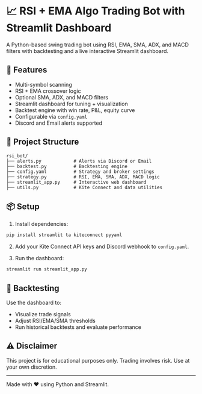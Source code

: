 # 📈 RSI + EMA Algo Trading Bot with Streamlit Dashboard

A Python-based swing trading bot using RSI, EMA, SMA, ADX, and MACD filters with backtesting and a live interactive Streamlit dashboard.

## 🚀 Features

- Multi-symbol scanning
- RSI + EMA crossover logic
- Optional SMA, ADX, and MACD filters
- Streamlit dashboard for tuning + visualization
- Backtest engine with win rate, P&L, equity curve
- Configurable via `config.yaml`
- Discord and Email alerts supported

## 📂 Project Structure

```
rsi_bot/
├── alerts.py            # Alerts via Discord or Email
├── backtest.py          # Backtesting engine
├── config.yaml          # Strategy and broker settings
├── strategy.py          # RSI, EMA, SMA, ADX, MACD logic
├── streamlit_app.py     # Interactive web dashboard
├── utils.py             # Kite Connect and data utilities
```

## 📦 Setup

1. Install dependencies:
```bash
pip install streamlit ta kiteconnect pyyaml
```

2. Add your Kite Connect API keys and Discord webhook to `config.yaml`.

3. Run the dashboard:
```bash
streamlit run streamlit_app.py
```

## 🧪 Backtesting

Use the dashboard to:
- Visualize trade signals
- Adjust RSI/EMA/SMA thresholds
- Run historical backtests and evaluate performance

## ⚠️ Disclaimer

This project is for educational purposes only. Trading involves risk. Use at your own discretion.

---

Made with ❤️ using Python and Streamlit.